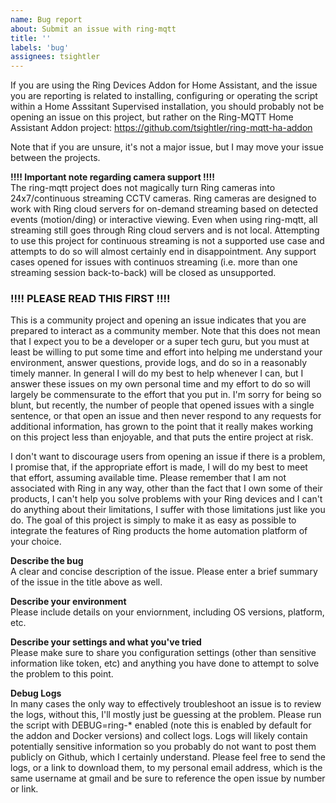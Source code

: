 ```yaml
---
name: Bug report
about: Submit an issue with ring-mqtt
title: ''
labels: 'bug'
assignees: tsightler
---
```


If you are using the Ring Devices Addon for Home Assistant, and the issue you are reporting is related to installing, configuring or operating the script within a Home Asssitant Supervised installation, you should probably not be opening an issue on this project, but rather on the Ring-MQTT Home Assistant Addon project:
https://github.com/tsightler/ring-mqtt-ha-addon

Note that if you are unsure, it's not a major issue, but I may move your issue between the projects.

**!!!! Important note regarding camera support !!!!**    
The ring-mqtt project does not magically turn Ring cameras into 24x7/continuous streaming CCTV cameras.  Ring cameras are designed to work with Ring cloud servers for on-demand streaming based on detected events (motion/ding) or interactive viewing.  Even when using ring-mqtt, all streaming still goes through Ring cloud servers and is not local.  Attempting to use this project for continuous streaming is not a supported use case and attempts to do so will almost certainly end in disappointment.  Any support cases opened for issues with continuos streaming (i.e. more than one streaming session back-to-back) will be closed as unsupported.

### !!!! PLEASE READ THIS FIRST !!!! ###
This is a community project and opening an issue indicates that you are prepared to interact as a community member.  Note that this does not mean that I expect you to be a developer or a super tech guru, but you must at least be willing to put some time and effort into helping me understand your environment, answer questions, provide logs, and do so in a reasonably timely manner.  In general I will do my best to help whenever I can, but I answer these issues on my own personal time and my effort to do so will largely be commensurate to the effort that you put in.  I'm sorry for being so blunt, but recently, the number of people that opened issues with a single sentence, or that open an issue and then never respond to any requests for additional information, has grown to the point that it really makes working on this project less than enjoyable, and that puts the entire project at risk.

I don't want to discourage users from opening an issue if there is a problem, I promise that, if the appropriate effort is made, I will do my best to meet that effort, assuming available time.  Please remember that I am not associated with Ring in any way, other than the fact that I own some of their products, I can't help you solve problems with your Ring devices and I can't do anything about their limitations, I suffer with those limitations just like you do.  The goal of this project is simply to make it as easy as possible to integrate the features of Ring products the home automation platform of your choice.

**Describe the bug**  
A clear and concise description of the issue.  Please enter a brief summary of the issue in the title above as well.

**Describe your environment**  
Please include details on your enviornment, including OS versions, platform, etc.

**Describe your settings and what you've tried**  
Please make sure to share you configuration settings (other than sensitive information like token, etc) and anything you have done to attempt to solve the problem to this point.

**Debug Logs**  
In many cases the only way to effectively troubleshoot an issue is to review the logs, without this, I'll mostly just be guessing at the problem.  Please run the script with DEBUG=ring-* enabled (note this is enabled by default for the addon and Docker versions) and collect logs.  Logs will likely contain potentially sensitive information so you probably do not want to post them publicly on Github, which I certainly understand.  Please feel free to send the logs, or a link to download them, to my personal email address, which is the same username at gmail and be sure to reference the open issue by number or link.
